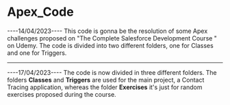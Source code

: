 # Apex_Code
----14/04/2023----
This code is gonna be the resolution of some Apex challenges proposed on "The Complete Salesforce Development Course " on Udemy.
The code is divided into two different folders, one for Classes and one for Triggers.

-----------------------------------------------------------------------------------------------------------------------------------------------------------                                                           
----17/04/2023----
The code is now divided in three different folders. The folders **Classes** and **Triggers** are used for the main project, a Contact Tracing application, whereas the folder **Exercises** it's just for random exercises proposed during the course.
